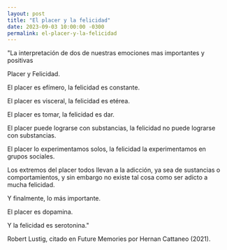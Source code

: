 ```yaml
---
layout: post
title: "El placer y la felicidad"
date: 2023-09-03 10:00:00 -0300
permalink: el-placer-y-la-felicidad
---
```


"La interpretación de dos de nuestras emociones mas importantes y positivas

Placer y Felicidad.

El placer es efímero, la felicidad es constante.

El placer es visceral, la felicidad es etérea.

El placer es tomar, la felicidad es dar.

El placer puede lograrse con substancias, la felicidad no puede lograrse con substancias.

El placer lo experimentamos solos, la felicidad la experimentamos en grupos sociales.

Los extremos del placer todos llevan a la adicción, ya sea de sustancias o comportamientos, y sin embargo no existe tal cosa como ser adicto a mucha felicidad.

Y finalmente, lo más importante.

El placer es dopamina.

Y la felicidad es serotonina."

Robert Lustig, citado en Future Memories por Hernan Cattaneo (2021).
